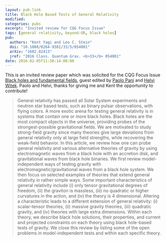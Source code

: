 ```yaml
---
layout: pub-link
title: Black Hole Based Tests of General Relativity
modified:
categories: pubs
excerpt: "Invited review for CQG Focus Issue"
tags: [general relativity, beyond-GR, black holes]
pub:
  authors: "Kent Yagi and Leo C. Stein"
  doi: "10.1088/0264-9381/33/5/054001"
  arXiv: "1602.02413"
  jref: "2016 Class. Quantum Grav. <b>33</b> 054001"
date: 2016-02-05T11:50:14-08:00
---
```


This is an invited review paper which was solicited for the CQG Focus
Issue
[Black holes and fundamental fields](http://iopscience.iop.org/0264-9381/focus/Focus%20issue%20on%20Black%20holes%20and%20fundamental%20fields),
guest edited by [Paolo Pani](http://paolopani.weebly.com/) and
[Helvi Witek](http://www.damtp.cam.ac.uk/people/h.witek/).  Paolo and
Helvi, thanks for giving me and Kent the opportunity to contribute!

> General relativity has passed all Solar System experiments and
> neutron star based tests, such as binary pulsar observations, with
> flying colors. A more exotic arena for testing general relativity is
> in systems that contain one or more black holes. Black holes are the
> most compact objects in the universe, providing probes of the
> strongest-possible gravitational fields. We are motivated to study
> strong-field gravity since many theories give large deviations from
> general relativity only at large field strengths, while recovering
> the weak-field behavior. In this article, we review how one can
> probe general relativity and various alternative theories of gravity
> by using electromagnetic waves from a black hole with an accretion
> disk, and gravitational waves from black hole binaries. We first
> review model-independent ways of testing gravity with
> electromagnetic/gravitational waves from a black hole system. We
> then focus on selected examples of theories that extend general
> relativity in rather simple ways. Some important characteristics of
> general relativity include (i) only tensor gravitational degrees of
> freedom, (ii) the graviton is massless, (iii) no quadratic or higher
> curvatures in the action, and (iv) the theory is 4
> dimensional. Altering a characteristic leads to a different
> extension of general relativity: (i) scalar-tensor theories, (ii)
> massive gravity theories, (iii) quadratic gravity, and (iv) theories
> with large extra dimensions. Within each theory, we describe black
> hole solutions, their properties, and current and projected
> constraints on each theory using black hole-based tests of
> gravity. We close this review by listing some of the open problems
> in model-independent tests and within each specific theory.
